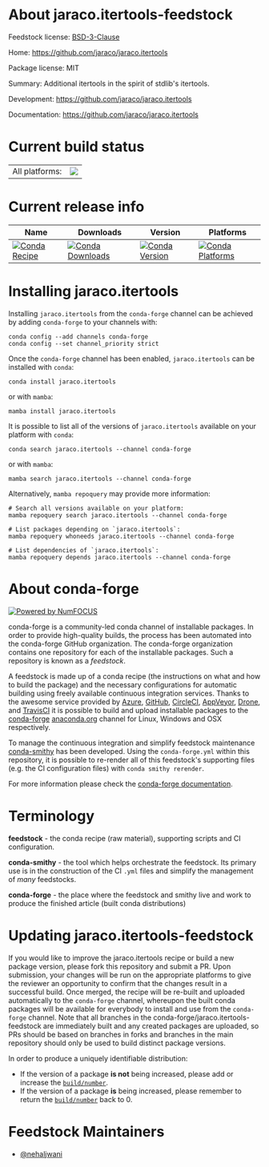 About jaraco.itertools-feedstock
================================

Feedstock license: [BSD-3-Clause](https://github.com/conda-forge/jaraco.itertools-feedstock/blob/main/LICENSE.txt)

Home: https://github.com/jaraco/jaraco.itertools

Package license: MIT

Summary: Additional itertools in the spirit of stdlib's itertools.

Development: https://github.com/jaraco/jaraco.itertools

Documentation: https://github.com/jaraco/jaraco.itertools

Current build status
====================


<table><tr><td>All platforms:</td>
    <td>
      <a href="https://dev.azure.com/conda-forge/feedstock-builds/_build/latest?definitionId=8938&branchName=main">
        <img src="https://dev.azure.com/conda-forge/feedstock-builds/_apis/build/status/jaraco.itertools-feedstock?branchName=main">
      </a>
    </td>
  </tr>
</table>

Current release info
====================

| Name | Downloads | Version | Platforms |
| --- | --- | --- | --- |
| [![Conda Recipe](https://img.shields.io/badge/recipe-jaraco.itertools-green.svg)](https://anaconda.org/conda-forge/jaraco.itertools) | [![Conda Downloads](https://img.shields.io/conda/dn/conda-forge/jaraco.itertools.svg)](https://anaconda.org/conda-forge/jaraco.itertools) | [![Conda Version](https://img.shields.io/conda/vn/conda-forge/jaraco.itertools.svg)](https://anaconda.org/conda-forge/jaraco.itertools) | [![Conda Platforms](https://img.shields.io/conda/pn/conda-forge/jaraco.itertools.svg)](https://anaconda.org/conda-forge/jaraco.itertools) |

Installing jaraco.itertools
===========================

Installing `jaraco.itertools` from the `conda-forge` channel can be achieved by adding `conda-forge` to your channels with:

```
conda config --add channels conda-forge
conda config --set channel_priority strict
```

Once the `conda-forge` channel has been enabled, `jaraco.itertools` can be installed with `conda`:

```
conda install jaraco.itertools
```

or with `mamba`:

```
mamba install jaraco.itertools
```

It is possible to list all of the versions of `jaraco.itertools` available on your platform with `conda`:

```
conda search jaraco.itertools --channel conda-forge
```

or with `mamba`:

```
mamba search jaraco.itertools --channel conda-forge
```

Alternatively, `mamba repoquery` may provide more information:

```
# Search all versions available on your platform:
mamba repoquery search jaraco.itertools --channel conda-forge

# List packages depending on `jaraco.itertools`:
mamba repoquery whoneeds jaraco.itertools --channel conda-forge

# List dependencies of `jaraco.itertools`:
mamba repoquery depends jaraco.itertools --channel conda-forge
```


About conda-forge
=================

[![Powered by
NumFOCUS](https://img.shields.io/badge/powered%20by-NumFOCUS-orange.svg?style=flat&colorA=E1523D&colorB=007D8A)](https://numfocus.org)

conda-forge is a community-led conda channel of installable packages.
In order to provide high-quality builds, the process has been automated into the
conda-forge GitHub organization. The conda-forge organization contains one repository
for each of the installable packages. Such a repository is known as a *feedstock*.

A feedstock is made up of a conda recipe (the instructions on what and how to build
the package) and the necessary configurations for automatic building using freely
available continuous integration services. Thanks to the awesome service provided by
[Azure](https://azure.microsoft.com/en-us/services/devops/), [GitHub](https://github.com/),
[CircleCI](https://circleci.com/), [AppVeyor](https://www.appveyor.com/),
[Drone](https://cloud.drone.io/welcome), and [TravisCI](https://travis-ci.com/)
it is possible to build and upload installable packages to the
[conda-forge](https://anaconda.org/conda-forge) [anaconda.org](https://anaconda.org/)
channel for Linux, Windows and OSX respectively.

To manage the continuous integration and simplify feedstock maintenance
[conda-smithy](https://github.com/conda-forge/conda-smithy) has been developed.
Using the ``conda-forge.yml`` within this repository, it is possible to re-render all of
this feedstock's supporting files (e.g. the CI configuration files) with ``conda smithy rerender``.

For more information please check the [conda-forge documentation](https://conda-forge.org/docs/).

Terminology
===========

**feedstock** - the conda recipe (raw material), supporting scripts and CI configuration.

**conda-smithy** - the tool which helps orchestrate the feedstock.
                   Its primary use is in the construction of the CI ``.yml`` files
                   and simplify the management of *many* feedstocks.

**conda-forge** - the place where the feedstock and smithy live and work to
                  produce the finished article (built conda distributions)


Updating jaraco.itertools-feedstock
===================================

If you would like to improve the jaraco.itertools recipe or build a new
package version, please fork this repository and submit a PR. Upon submission,
your changes will be run on the appropriate platforms to give the reviewer an
opportunity to confirm that the changes result in a successful build. Once
merged, the recipe will be re-built and uploaded automatically to the
`conda-forge` channel, whereupon the built conda packages will be available for
everybody to install and use from the `conda-forge` channel.
Note that all branches in the conda-forge/jaraco.itertools-feedstock are
immediately built and any created packages are uploaded, so PRs should be based
on branches in forks and branches in the main repository should only be used to
build distinct package versions.

In order to produce a uniquely identifiable distribution:
 * If the version of a package **is not** being increased, please add or increase
   the [``build/number``](https://docs.conda.io/projects/conda-build/en/latest/resources/define-metadata.html#build-number-and-string).
 * If the version of a package **is** being increased, please remember to return
   the [``build/number``](https://docs.conda.io/projects/conda-build/en/latest/resources/define-metadata.html#build-number-and-string)
   back to 0.

Feedstock Maintainers
=====================

* [@nehaljwani](https://github.com/nehaljwani/)


